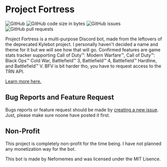 # Project Fortress

![GitHub](https://img.shields.io/github/license/Nefomemes/Fortress?style=flat-square) ![GitHub code size in bytes](https://img.shields.io/github/languages/code-size/Nefomemes/Fortress?style=flat-square) ![GitHub issues](https://img.shields.io/github/issues/Nefomemes/Fortress?style=flat-square) ![GitHub pull requests](https://img.shields.io/github/issues-pr/Nefomemes/Fortress?style=flat-square)

Project Fortress is a multi-purpose Discord bot, made from the leftovers of the deprecated Kylebot project. I personally haven't decided a name and theme for it but we will see how that will go. Confirmed features are game stats tracker supporting Call of Duty™️: Modern Warfare™️, Call of Duty™️: Black Ops™️ Cold War, Battlefield™️ 3, Battlefield™️ 4, Battlefield™️ Hardline, and Battlefield™️ V. BFV is bit harder tho, you have to request access to the TRN API.

[Learn more here.](https://nefomemes.blogspot.com/2020/12/projects.html)

## Bug Reports and Feature Request
Bugs reports or feature request should be made by [creating a new issue](https://github.com/Nefomemes/Kylebot/issues/new). Just, please make sure noone have posted it first.
 
## Non-Profit
This project is completely non-profit for the time being. I have not planned any monetization way for the bot.

This bot is made by Nefomemes and was licensed under the MIT Lisence.